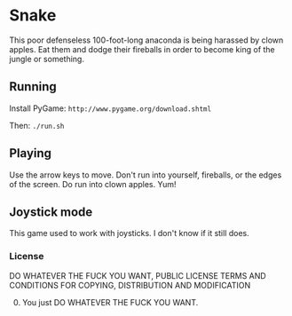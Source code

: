 # Snake

This poor defenseless 100-foot-long anaconda is being harassed by clown apples.
Eat them and dodge their fireballs in order to become king of the jungle or something.


## Running

Install PyGame: `http://www.pygame.org/download.shtml`

Then: `./run.sh`


## Playing

Use the arrow keys to move.
Don't run into yourself, fireballs, or the edges of the screen.
Do run into clown apples. Yum!


## Joystick mode

This game used to work with joysticks. I don't know if it still does.


### License

DO WHATEVER THE FUCK YOU WANT, PUBLIC LICENSE
TERMS AND CONDITIONS FOR COPYING, DISTRIBUTION AND MODIFICATION

0. You just DO WHATEVER THE FUCK YOU WANT.
